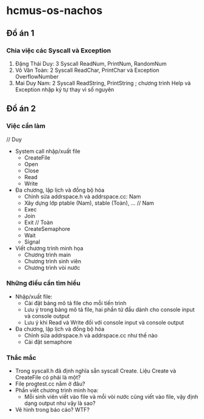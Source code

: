 # hcmus-os-nachos

## Đồ án 1

### Chia việc các Syscall và Exception

1. Đặng Thái Duy: 3 Syscall ReadNum, PrintNum, RandomNum
2. Võ Văn Toàn: 2 Syscall ReadChar, PrintChar và Exception OverflowNumber
3. Mai Duy Nam: 2 Syscall ReadString, PrintString ; chương trình Help và Exception nhập ký tự thay vì số nguyên

## Đồ án 2

### Việc cần làm

// Duy

- System call nhập/xuất file
  - CreateFile
  - Open
  - Close
  - Read
  - Write
- Đa chương, lập lịch và đồng bộ hóa
  - Chỉnh sửa addrspace.h và addrspace.cc: Nam
  - Xây dựng lớp ptable (Nam), stable (Toàn), ...
    // Nam
  - Exec
  - Join
  - Exit
    // Toàn
  - CreateSemaphore
  - Wait
  - Signal
- Viết chương trình minh họa
  - Chương trình main
  - Chương trình sinh viên
  - Chương trình vòi nước

### Những điều cần tìm hiểu

- Nhập/xuất file:
  - Cài đặt bảng mô tả file cho mỗi tiến trình
  - Lưu ý trong bảng mô tả file, hai phần tử đầu dành cho console input và console output
  - Lưu ý khi Read và Write đối với console input và console output
- Đa chương, lập lịch và đồng bộ hóa
  - Chỉnh sửa addrspace.h và addrspace.cc như thế nào
  - Cài đặt semaphore

### Thắc mắc

- Trong syscall.h đã định nghĩa sẵn syscall Create. Liệu Create và CreateFile có phải là một?
- File progtest.cc nằm ở đâu?
- Phần viết chương trình minh họa:
  - Mỗi sinh viên viết vào file và mỗi vòi nước cũng viết vào file, vậy định dạng output như vậy là sao?
- Vẽ hình trong báo cáo? WTF?
